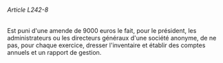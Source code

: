 ###### Article L242-8

Est puni d'une amende de 9000 euros le fait, pour le président, les administrateurs ou les directeurs généraux d'une société anonyme, de ne pas, pour chaque exercice, dresser l'inventaire et établir des comptes annuels et un rapport de gestion.

